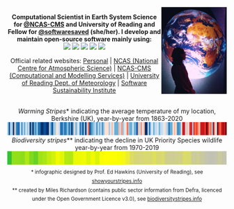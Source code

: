 <img src="https://github.com/sadielbartholomew/sadielbartholomew/blob/master/profile-media/me_in_front_of_globe_at_meteo_france.png?raw=true" alt="Photo of me in a lecture theatre at Météo-France HQ in Toulouse" align="right" width="150" height="auto"/>
<p align="center">
  <b>
    Computational Scientist in Earth System Science for
    <a href="https://github.com/NCAS-CMS">@NCAS-CMS</a> and University of Reading and Fellow for
    <a href="https://github.com/softwaresaved">@softwaresaved</a> (she/her).
    I develop and maintain open-source software mainly using:
  </b>
  <br>
  <a href="https://www.gnu.org/software/bash/" title="bash"><img src="https://bashlogo.com/img/symbol/svg/full_colored_dark.svg" width="65"/></a>
  <a href="https://www.linuxfoundation.org/projects/linux/" title="linux"><img src="https://upload.wikimedia.org/wikipedia/commons/3/35/Tux.svg" width="55"/></a>
  <a href="https://www.python.org/" title="python"><img src="https://upload.wikimedia.org/wikipedia/commons/c/c3/Python-logo-notext.svg" width="55"/></a>
  <a href="https://www.gnu.org/software/emacs/" title="emacs"><img src="https://upload.wikimedia.org/wikipedia/commons/thumb/0/08/EmacsIcon.svg/1200px-EmacsIcon.svg.png" width="60"/></a>
  <a href="https://git-scm.com/" title="git"><img src="https://upload.wikimedia.org/wikipedia/commons/3/3f/Git_icon.svg" width="60"/></a>
  <br>
</p>

<p align="center">
  Official related websites:
  <a href="https://sadielbartholomew.github.io/">Personal</a> |
  <a href="https://ncas.ac.uk/">NCAS (National Centre for Atmospheric Science)</a> |
  <a href="http://cms.ncas.ac.uk/">NCAS-CMS (Computational and Modelling Services)</a> |
  <a href="https://www.reading.ac.uk/met/">University of Reading Dept. of Meteorology</a> |
  <a href="https://www.software.ac.uk/">Software Sustainability Institute</a>
  <br><br>
</p>

<p align="center">
  <i>Warming Stripes</i>* indicating the average temperature of my location, Berkshire (UK), year-by-year from 1863-2020<br>
  <img src="https://github.com/sadielbartholomew/sadielbartholomew/blob/master/profile-media/berkshire_warming_stripes_attr_ed_hawkins_cropped.png?raw=true">
  <i>Biodiversity stripes</i>** indicating the decline in UK Priority Species wildlife year-by-year from 1970-2019<br>
  <img src="https://github.com/sadielbartholomew/sadielbartholomew/blob/master/profile-media/uk_ps_biodiversity_stripes_attr_miles_richardson_cropped.png?raw=true">
  <sub>* infographic designed by Prof. Ed Hawkins (University of Reading), see <a href="https://showyourstripes.info/">showyourstripes.info</a></sub><br>
  <sub>** created by Miles Richardson (contains public sector information from Defra, licenced under the Open Government Licence v3.0),
       see <a href="https://www.biodiversitystripes.info/">biodiversitystripes.info</a> </sub><br>
</p>
